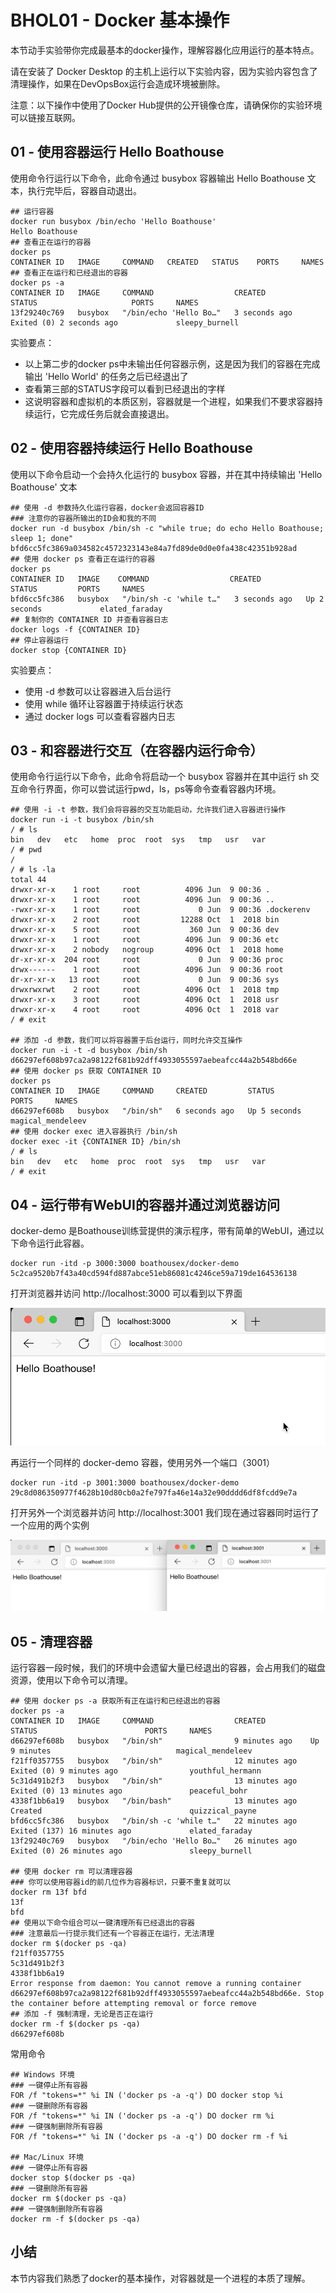 # BHOL01 - Docker 基本操作

本节动手实验带你完成最基本的docker操作，理解容器化应用运行的基本特点。

请在安装了 Docker Desktop 的主机上运行以下实验内容，因为实验内容包含了清理操作，如果在DevOpsBox运行会造成环境被删除。

注意：以下操作中使用了Docker Hub提供的公开镜像仓库，请确保你的实验环境可以链接互联网。

## 01 - 使用容器运行 Hello Boathouse

使用命令行运行以下命令，此命令通过 busybox 容器输出 Hello Boathouse 文本，执行完毕后，容器自动退出。

```shell
## 运行容器
docker run busybox /bin/echo 'Hello Boathouse'
Hello Boathouse
## 查看正在运行的容器
docker ps
CONTAINER ID   IMAGE     COMMAND   CREATED   STATUS    PORTS     NAMES
## 查看正在运行和已经退出的容器
docker ps -a
CONTAINER ID   IMAGE     COMMAND                  CREATED         STATUS                     PORTS     NAMES
13f29240c769   busybox   "/bin/echo 'Hello Bo…"   3 seconds ago   Exited (0) 2 seconds ago             sleepy_burnell
```

实验要点：

- 以上第二步的docker ps中未输出任何容器示例，这是因为我们的容器在完成输出 'Hello World' 的任务之后已经退出了 
- 查看第三部的STATUS字段可以看到已经退出的字样
- 这说明容器和虚拟机的本质区别，容器就是一个进程，如果我们不要求容器持续运行，它完成任务后就会直接退出。

## 02 - 使用容器持续运行 Hello Boathouse

使用以下命令启动一个会持久化运行的 busybox 容器，并在其中持续输出 'Hello Boathouse' 文本

```shell
## 使用 -d 参数持久化运行容器，docker会返回容器ID
### 注意你的容器所输出的ID会和我的不同
docker run -d busybox /bin/sh -c "while true; do echo Hello Boathouse; sleep 1; done"
bfd6cc5fc3869a034582c4572323143e84a7fd89de0d0e0fa438c42351b928ad
## 使用 docker ps 查看正在运行的容器
docker ps 
CONTAINER ID   IMAGE    COMMAND                  CREATED         STATUS         PORTS     NAMES
bfd6cc5fc386   busybox   "/bin/sh -c 'while t…"   3 seconds ago   Up 2 seconds             elated_faraday
## 复制你的 CONTAINER ID 并查看容器日志
docker logs -f {CONTAINER ID}
## 停止容器运行
docker stop {CONTAINER ID}
```

实验要点：

- 使用 -d 参数可以让容器进入后台运行
- 使用 while 循环让容器置于持续运行状态
- 通过 docker logs 可以查看容器内日志

## 03 - 和容器进行交互（在容器内运行命令）

使用命令行运行以下命令，此命令将启动一个 busybox 容器并在其中运行 sh 交互命令行界面，你可以尝试运行pwd，ls，ps等命令查看容器内环境。

```shell
## 使用 -i -t 参数，我们会将容器的交互功能启动，允许我们进入容器进行操作
docker run -i -t busybox /bin/sh
/ # ls
bin   dev   etc   home  proc  root  sys   tmp   usr   var
/ # pwd
/
/ # ls -la
total 44
drwxr-xr-x    1 root     root          4096 Jun  9 00:36 .
drwxr-xr-x    1 root     root          4096 Jun  9 00:36 ..
-rwxr-xr-x    1 root     root             0 Jun  9 00:36 .dockerenv
drwxr-xr-x    2 root     root         12288 Oct  1  2018 bin
drwxr-xr-x    5 root     root           360 Jun  9 00:36 dev
drwxr-xr-x    1 root     root          4096 Jun  9 00:36 etc
drwxr-xr-x    2 nobody   nogroup       4096 Oct  1  2018 home
dr-xr-xr-x  204 root     root             0 Jun  9 00:36 proc
drwx------    1 root     root          4096 Jun  9 00:36 root
dr-xr-xr-x   13 root     root             0 Jun  9 00:36 sys
drwxrwxrwt    2 root     root          4096 Oct  1  2018 tmp
drwxr-xr-x    3 root     root          4096 Oct  1  2018 usr
drwxr-xr-x    4 root     root          4096 Oct  1  2018 var
/ # exit

## 添加 -d 参数，我们可以将容器置于后台运行，同时允许交互操作
docker run -i -t -d busybox /bin/sh
d66297ef608b97ca2a98122f681b92dff4933055597aebeafcc44a2b548bd66e
## 使用 docker ps 获取 CONTAINER ID 
docker ps
CONTAINER ID   IMAGE     COMMAND     CREATED         STATUS         PORTS     NAMES
d66297ef608b   busybox   "/bin/sh"   6 seconds ago   Up 5 seconds             magical_mendeleev
## 使用 docker exec 进入容器执行 /bin/sh
docker exec -it {CONTAINER ID} /bin/sh
/ # ls
bin   dev   etc   home  proc  root  sys   tmp   usr   var
/ # exit

```

## 04 - 运行带有WebUI的容器并通过浏览器访问

docker-demo 是Boathouse训练营提供的演示程序，带有简单的WebUI，通过以下命令运行此容器。

```shell
docker run -itd -p 3000:3000 boathousex/docker-demo 
5c2ca9520b7f43a40cd594fd887abce51eb86081c4246ce59a719de164536138
```

打开浏览器并访问 http://localhost:3000 可以看到以下界面

![](images/bhol01-001-docker-demo.png)

再运行一个同样的 docker-demo 容器，使用另外一个端口（3001）

```shell
docker run -itd -p 3001:3000 boathousex/docker-demo 
29c8d086350977f4628b10d80cb0a2fe797fa46e14a32e90dddd6df8fcdd9e7a
```

打开另外一个浏览器并访问 http://localhost:3001 我们现在通过容器同时运行了一个应用的两个实例

![](images/bhol01-002-docker-demo.png)

## 05 - 清理容器

运行容器一段时候，我们的环境中会遗留大量已经退出的容器，会占用我们的磁盘资源，使用以下命令可以清理。

```shell
## 使用 docker ps -a 获取所有正在运行和已经退出的容器
docker ps -a
CONTAINER ID   IMAGE     COMMAND                  CREATED          STATUS                        PORTS     NAMES
d66297ef608b   busybox   "/bin/sh"                9 minutes ago    Up 9 minutes                            magical_mendeleev
f21ff0357755   busybox   "/bin/sh"                12 minutes ago   Exited (0) 9 minutes ago                youthful_hermann
5c31d491b2f3   busybox   "/bin/sh"                13 minutes ago   Exited (0) 13 minutes ago               peaceful_bohr
4338f1bb6a19   busybox   "/bin/bash"              13 minutes ago   Created                                 quizzical_payne
bfd6cc5fc386   busybox   "/bin/sh -c 'while t…"   22 minutes ago   Exited (137) 16 minutes ago             elated_faraday
13f29240c769   busybox   "/bin/echo 'Hello Bo…"   26 minutes ago   Exited (0) 26 minutes ago               sleepy_burnell

## 使用 docker rm 可以清理容器
### 你可以使用容器id的前几位作为容器标识，只要不重复就可以
docker rm 13f bfd
13f
bfd
## 使用以下命令组合可以一键清理所有已经退出的容器
### 注意最后一行提示我们还有一个容器正在运行，无法清理
docker rm $(docker ps -qa)
f21ff0357755
5c31d491b2f3
4338f1bb6a19
Error response from daemon: You cannot remove a running container d66297ef608b97ca2a98122f681b92dff4933055597aebeafcc44a2b548bd66e. Stop the container before attempting removal or force remove
## 添加 -f 强制清理，无论是否正在运行
docker rm -f $(docker ps -qa)
d66297ef608b
```

常用命令

```shell
## Windows 环境
### 一键停止所有容器
FOR /f "tokens=*" %i IN ('docker ps -a -q') DO docker stop %i
### 一键删除所有容器
FOR /f "tokens=*" %i IN ('docker ps -a -q') DO docker rm %i
### 一键强制删除所有容器
FOR /f "tokens=*" %i IN ('docker ps -a -q') DO docker rm -f %i

## Mac/Linux 环境
### 一键停止所有容器
docker stop $(docker ps -qa)
### 一键删除所有容器
docker rm $(docker ps -qa)
### 一键强制删除所有容器
docker rm -f $(docker ps -qa)
```


## 小结

本节内容我们熟悉了docker的基本操作，对容器就是一个进程的本质了理解。



